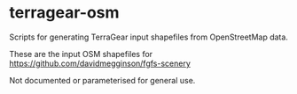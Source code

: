 # terragear-osm
Scripts for generating TerraGear input shapefiles from OpenStreetMap data.

These are the input OSM shapefiles for https://github.com/davidmegginson/fgfs-scenery

Not documented or parameterised for general use.
